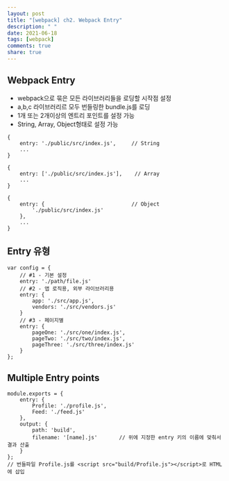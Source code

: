 ```yaml
---
layout: post
title: "[webpack] ch2. Webpack Entry"
description: " "
date: 2021-06-18
tags: [webpack]
comments: true
share: true
---
```


## Webpack Entry
- webpack으로 묶은 모든 라이브러리들을 로딩할 시작점 설정
- a,b,c 라이브러리르 모두 번들링한 bundle.js를 로딩
- 1개 또는 2개이상의 엔트리 포인트를 설정 가능
- String, Array, Object형태로 설정 가능
```
{
    entry: './public/src/index.js',     // String
    ...
}
```
```
{
    entry: ['./public/src/index.js'],    // Array
    ...
}
```
```
{
    entry: {                            // Object
        './public/src/index.js'
    },
    ...
}
```

## Entry 유형
```
var config = {
    // #1 - 기본 설정
    entry: './path/file.js'
    // #2 - 앱 로직용, 외부 라이브러리용
    entry: {
        app: './src/app.js',
        vendors: './src/vendors.js'
    }
    // #3 - 페이지별
    entry: {
        pageOne: './src/one/index.js',
        pageTwo: './src/two/index.js',
        pageThree: './src/three/index.js'
    }
};
```

## Multiple Entry points
```
module.exports = {
    entry: {
        Profile: './profile.js',
        Feed: './feed.js'
    },
    output: {
        path: 'build',
        filename: '[name].js'       // 위에 지정한 entry 키의 이름에 맞춰서 결과 산출
    }
};
// 번들파일 Profile.js를 <script src="build/Profile.js"></script>로 HTML에 삽입
```
